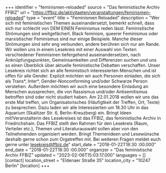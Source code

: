+++
identifier = "feminismen-reloaded"
source = "Das feministische Archiv FFBIZ"
url = "https://ffbiz.de/aktivitaeten/veranstaltungen/feminismen-reloaded"
type = "event"
title = "Feminismen Reloaded"
description = "Wer sich mit feministischen Themen auseinandersetzt, bemerkt schnell, dass sich nur schlecht von DEM EINEN Feminismus reden lässt. Feministische Strömungen sind weitgefächert. Black feminism, queerer Feminismus oder marxistischer Feminismus sind nur einige Beispiele. Manche dieser Strömungen sind sehr eng verbunden, andere berühren sich nur am Rande. Wir wollen uns in einem Lesekreis mit einer Auswahl von Texten verschiedener Feminismen tiefergehend auseinandersetzen, nach Anknüpfungspunkten, Gemeinsamkeiten und Differenzen suchen und uns so einen Überblick über aktuelle feministische Debatten verschaffen. Unser Lesekreis richtet sich an alle feministisch interessierten Menschen und ist offen für alle Gender. Explizit möchten wir auch Personen einladen, die sich als Trans*, Inter*, Gender-Nonconforming und/oder Schwarze Person verstehen. Außerdem möchten wir auch eine besondere Einladung an Menschen aussprechen, die von Rassismus und/oder Antisemitismus betroffen sind oder nicht studiert haben. Am 22.01.2018 wollen wir uns das erste Mal treffen, um Organisatorisches (Häufigtkeit der Treffen, Ort, Texte) zu besprechen. Dazu laden wir alle Interessierten um 18.30 Uhr in das Aquarium (Skalitzer Str. 6, Berlin-Kreuzberg) ein. Bringt Ideen mit!Veranstalterin des Lesekreises ist das FFBIZ, das feministische Archiv in Friedrichshain. Das FFBIZ stellt den Rahmen für den Lesekreis (Raum, Verteiler etc.), Themen und Literaturauswahl sollen aber von den Teilnehmenden organisiert werden. Bringt Themenideen und Lesewünsche deshalb gerne schon zum Orgatreffen mit. Bei weiteren Fragen meldet euch gerne unter lesekreis@ffbiz.de"
start_date = "2018-01-22T18:30 :00.000"
end_date = "2018-01-22T18:30 :00.000"
organizer = "Das feministische Archiv FFBIZ"
updated = "2023-02-06T15:03:17.000"
languages = []
[contact]
location_street = "Eldenaer Straße 35"
location_city = "10247 Berlin"
[location]
+++